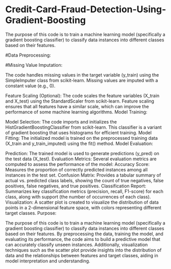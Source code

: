 # Credit-Card-Fraud-Detection-Using-Gradient-Boosting
The purpose of this code is to train a machine learning model (specifically a gradient boosting classifier) to classify data instances into different classes based on their features. 

#Data Preprocessing:

#Missing Value Imputation: 

The code handles missing values in the target variable (y_train) using the SimpleImputer class from scikit-learn. Missing values are imputed with a constant value (e.g., 0).

Feature Scaling (Optional): The code scales the feature variables (X_train and X_test) using the StandardScaler from scikit-learn. Feature scaling ensures that all features have a similar scale, which can improve the performance of some machine learning algorithms.
Model Training:

Model Selection: The code imports and initializes the HistGradientBoostingClassifier from scikit-learn. This classifier is a variant of gradient boosting that uses histograms for efficient training.
Model Fitting: The initialized model is trained on the preprocessed training data (X_train and y_train_imputed) using the fit() method.
Model Evaluation:

Prediction: The trained model is used to generate predictions (y_pred) on the test data (X_test).
Evaluation Metrics: Several evaluation metrics are computed to assess the performance of the model:
Accuracy Score: Measures the proportion of correctly predicted instances among all instances in the test set.
Confusion Matrix: Provides a tabular summary of actual vs. predicted class labels, showing the count of true negatives, false positives, false negatives, and true positives.
Classification Report: Summarizes key classification metrics (precision, recall, F1-score) for each class, along with support (the number of occurrences of each class).
Visualization: A scatter plot is created to visualize the distribution of data points in a 2-dimensional feature space, with colors representing different target classes.
Purpose:

The purpose of this code is to train a machine learning model (specifically a gradient boosting classifier) to classify data instances into different classes based on their features.
By preprocessing the data, training the model, and evaluating its performance, the code aims to build a predictive model that can accurately classify unseen instances.
Additionally, visualization techniques such as the scatter plot provide insights into the distribution of data and the relationships between features and target classes, aiding in model interpretation and understanding.
